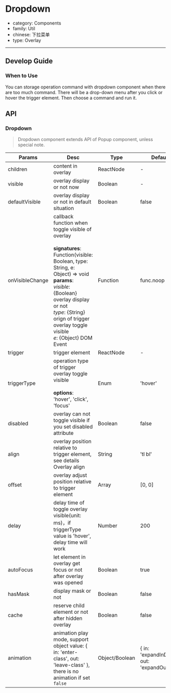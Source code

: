 # Dropdown

-   category: Components
-   family: Util
-   chinese: 下拉菜单
-   type: Overlay

---

## Develop Guide

### When to Use

You can storage operation command with dropdown component when there are too much command. There will be a drop-down menu after you click or hover the trigger element. Then choose a command and run it.

## API

### Dropdown
> Dropdown component extends API of Popup component,  unless special note.

| Params              | Desc                                                                                                                                                                                              | Type             | Default                                        |
| --------------- | ----------------------------------------------------------------------------------------------------------------------------------------------------------------------------------------------- | -------------- | ------------------------------------------ |
| children        | content in overlay                                                                                                                                                                                            | ReactNode      | -                                          |
| visible         | overlay display or not now                                                                                                                                                                                        | Boolean        | -                                          |
| defaultVisible  | overlay display or not in default situation                                                                                                                                                                                        | Boolean        | false                                      |
| onVisibleChange | callback function when toggle visible of overlay<br><br>**signatures**:<br>Function(visible: Boolean, type: String, e: Object) => void<br>**params**:<br>_visible_: {Boolean} overlay display or not<br>_type_: {String} orign of trigger overlay toggle visible<br>_e_: {Object} DOM Event| Function       | func.noop                                  |
| trigger         | trigger element                                                                                                                                                                                   | ReactNode      | -                                          |
| triggerType     | operation type of trigger overlay toggle visible<br><br>**options**:<br>'hover', 'click', 'focus'                                                                                                                                     | Enum           | 'hover'                                    |
| disabled        | overlay can not toggle visible if you set disabled attribute                                                                                                                                                                                 | Boolean        | false                                      |
| align           | overlay position relative to trigger element, see details Overlay align                                                                  | String         | 'tl bl'                                    |
| offset          | overlay adjust position relative to trigger element                                                                                                                                                                                  | Array          | [0, 0]                                     |
| delay           | delay time of toggle overlay visible(unit: ms)，if triggerType value is 'hover', delay time will work                                                                                                        | Number         | 200                                        |
| autoFocus       | let element in overlay get focus or not after overlay was opened                                                                                                                                                                              | Boolean        | true                                       |
| hasMask         | display mask or not                                                                                                                                                                                          | Boolean        | false                                      |
| cache           | reserve child element or not after hidden overlay                                                                                                                                                                                      | Boolean        | false                                      |
| animation       | animation play mode, support object value: { in: 'enter-class', out: 'leave-class' }, there is no animation if set `false`                                                                                                                 | Object/Boolean | { in: 'expandInDown', out: 'expandOutUp' } |

